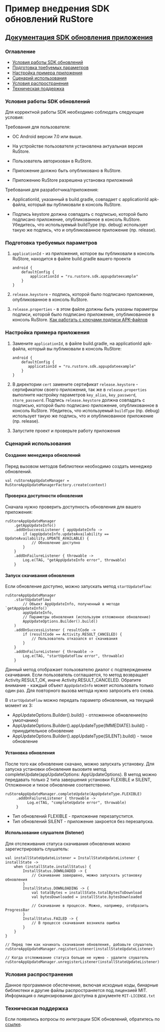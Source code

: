 # Пример внедрения SDK обновлений RuStore 
## [Документация SDK обновления приложения](https://www.rustore.ru/help/sdk/updates)


### Оглавление
- [Условия работы SDK обновлений](#Условия-работы-SDK-обновлений)
- [Подготовка требуемых параметров](#Подготовка-требуемых-параметров)
- [Настройка примера приложения](#Настройка-примера-приложения)
- [Сценарий использования](#Сценарий-использования)
- [Условия распространения](#Условия-распространения)
- [Техническая поддержка](#Техническая-поддержка)

### Условия работы SDK обновлений

Для корректной работы SDK необходимо соблюдать следующие условия:

Требования для пользователя:

- ОС Android версии 7.0 или выше.

- На устройстве пользователя установлена актуальная версия RuStore.

- Пользователь авторизован в RuStore.

- Приложение должно быть опубликовано в RuStore.

- Приложению RuStore разрешена установка приложений

Требования для разработчика/приложения:

- ApplicationId, указанный в build.gradle, совпадает с applicationId apk-файла, который вы публиковали в консоль RuStore.

- Подпись keystore должна совпадать с подписью, которой было подписано приложение, опубликованное в консоль RuStore. Убедитесь, что используемый buildType (пр. debug) использует такую же подпись, что и опубликованное приложение (пр. release).


### Подготовка требуемых параметров

1. `applicationId` - из приложения, которое вы публиковали в консоль RuStore, находится в файле build.gradle вашего проекта
    ```
    android {
        defaultConfig {
            applicationId = "ru.rustore.sdk.appupdateexample"
        }
    }
    ```

2. `release.keystore` - подпись, которой было подписано приложение, опубликованное в консоль RuStore.

3. `release.properties` - в этом файле должны быть указаны параметры подписи, которой было подписано приложение, опубликованное в консоль RuStore. [Как работать с ключами подписи APK-файлов](https://www.rustore.ru/help/developers/publishing-and-verifying-apps/app-publication/apk-signature/)

### Настройка примера приложения

1. Замените `applicationId`, в файле build.gradle, на applicationId apk-файла, который вы публиковали в консоль RuStore:
   ```
   android {
       defaultConfig {
          applicationId = "ru.rustore.sdk.appupdateexample"
       }
   }
   ```

2. В директории `cert` замените сертификат `release.keystore` - сертификатом своего приложения, так же в `release.properties` выполните настройку параметров `key_alias`, `key_password`, `store_password`. Подпись `release.keystore` должна совпадать с подписью, которой было подписано приложение, опубликованное в консоль RuStore. Убедитесь, что используемый `buildType` (пр. debug) использует такую же подпись, что и опубликованное приложение (пр. release).

3. Запустите проект и проверьте работу приложения


### Сценарий использования

#### Создание менеджера обновлений
Перед вызовом методов библиотеки необходимо создать менеджер обновлений.

```
val ruStoreAppUpdateManager = RuStoreAppUpdateManagerFactory.create(context)
```

#### Проверка доступности обновления
Сначала нужно проверить доступность обновления для вашего приложения:

```
ruStoreAppUpdateManager
    .getAppUpdateInfo()
    .addOnSuccessListener { appUpdateInfo ->
        if (appUpdateInfo.updateAvailability == UpdateAvailability.UPDATE_AVAILABLE) {
            // Обновление доступно
        }
    }
    .addOnFailureListener { throwable ->
        Log.e(TAG, "getAppUpdateInfo error", throwable)
    }
```

#### Запуск скачивания обновления
Если обновление доступно, можно запускать метод `startUpdateFlow`:

```
ruStoreAppUpdateManager
    .startUpdateFlow(
        // Объект AppUpdateInfo, полученный в методе `getAppUpdateInfo()`
        appUpdateInfo, 
        // Параметры обновления (используем отложенное обновление)
        AppUpdateOptions.Builder().build()
    )
    .addOnSuccessListener { resultCode ->
        if (resultCode == Activity.RESULT_CANCELED) {
            // Пользователь отказался от скачивания
        }
    }
    .addOnFailureListener { throwable ->
        Log.e(TAG, "startUpdateFlow error", throwable)
    }
```

Данный метод отображает пользователю диалог с подтверждением скачивания. Если пользователь соглашается, то метод возвращает Activity.RESULT_OK, иначе Activity.RESULT_CANCELED.
Обратите внимание - каждый объект ``AppUpdateInfo`` может использовать только один раз. Для повторного вызова метода нужно запросить его снова.

В `startUpdateFlow` можно передать параметр обновления, на текущий момент их 3:
- AppUpdateOptions.Builder().build() - отложенное обновление(по умолчанию)
- AppUpdateOptions.Builder().appUpdateType(IMMEDIATE).build() - принудительное обновление
- AppUpdateOptions.Builder().appUpdateType(SILENT).build() - тихое обновление

#### Установка обновления
После того как обновление скачано, можно запускать установку.
Для запуска установки обновления вызовите метод completeUpdate(appUpdateOptions: AppUpdateOptions). В метод можно передавать только 2 типа завершения установки FLEXIBLE и SILENT, Отложенное и тихое обновление соответственно.

```
ruStoreAppUpdateManager.completeUpdate(AppUpdateType.FLEXIBLE)
     .addOnFailureListener { throwable ->
          Log.e(TAG, "completeUpdate error", throwable)
     }
```

- Тип обновлений FLEXIBLE - приложение перезапустится.
- Тип обновлений SILENT - приложение закроется без перезапуска.


#### Использование слушателя (listener)
Для отслеживания статуса скачивания обновления можно зарегистрировать слушатель:

```
val installStateUpdateListener = InstallStateUpdateListener { installState ->
    when (installState.installStatus) {
        InstallStatus.DOWNLOADED -> {
            // Скачивание завершено, можно запускать установку обновления
        }
        InstallStatus.DOWNLOADING -> {
            val totalBytes = installState.totalBytesToDownload
            val bytesDownloaded = installState.bytesDownloaded
            
            // Скачивание в процессе. Можно, например, отобразить ProgressBar
        }
        InstallStatus.FAILED -> {
            // В процессе скачивания возникла ошибка
        }
    }
}

// Перед тем как начинать скачивание обновления, добавьте слушатель
ruStoreAppUpdateManager.registerListener(installStateUpdateListener)

// Когда отслеживание статуса больше не нужно - удалите слушатель
ruStoreAppUpdateManager.unregisterListener(installStateUpdateListener)
```


### Условия распространения
Данное программное обеспечение, включая исходные коды, бинарные библиотеки и другие файлы распространяется под лицензией MIT. Информация о лицензировании доступна в документе `MIT-LICENSE.txt`


### Техническая поддержка
Если появились вопросы по интеграции SDK обновлений, обратитесь по [ссылке](https://www.rustore.ru/help/sdk/updates).
